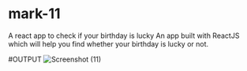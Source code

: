 # mark-11
A react app to check if your birthday is lucky
An app built with ReactJS which will help you find whether your birthday is lucky or not.

#OUTPUT
![Screenshot (11)](https://user-images.githubusercontent.com/91406971/190903335-dcf67a7f-87ae-44b9-ab84-25e7c86fe7dd.png)
